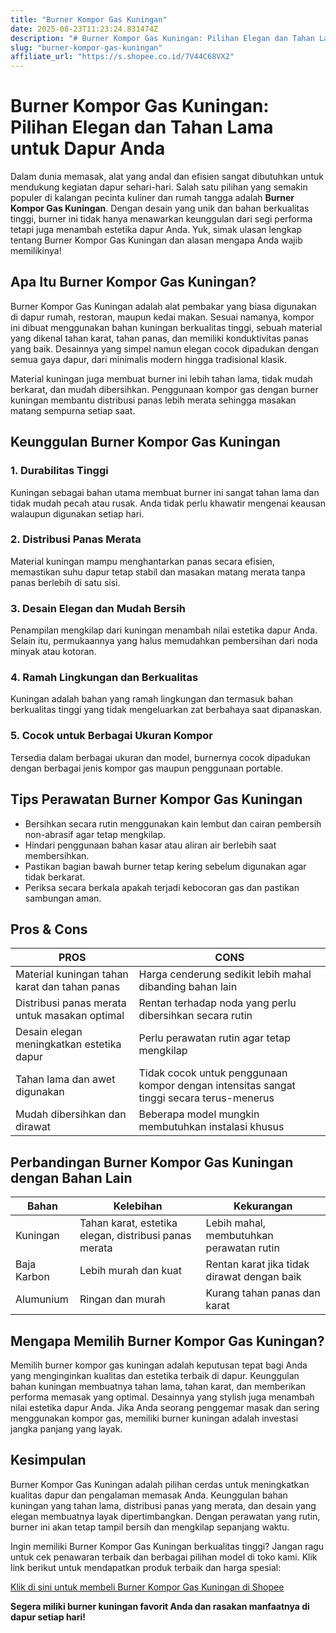 ```yaml
---
title: "Burner Kompor Gas Kuningan"
date: 2025-08-23T11:23:24.831474Z
description: "# Burner Kompor Gas Kuningan: Pilihan Elegan dan Tahan Lama untuk Dapur Anda..."
slug: "burner-kompor-gas-kuningan"
affiliate_url: "https://s.shopee.co.id/7V44C68VX2"
---
```

# Burner Kompor Gas Kuningan: Pilihan Elegan dan Tahan Lama untuk Dapur Anda

Dalam dunia memasak, alat yang andal dan efisien sangat dibutuhkan untuk mendukung kegiatan dapur sehari-hari. Salah satu pilihan yang semakin populer di kalangan pecinta kuliner dan rumah tangga adalah **Burner Kompor Gas Kuningan**. Dengan desain yang unik dan bahan berkualitas tinggi, burner ini tidak hanya menawarkan keunggulan dari segi performa tetapi juga menambah estetika dapur Anda. Yuk, simak ulasan lengkap tentang Burner Kompor Gas Kuningan dan alasan mengapa Anda wajib memilikinya!

## Apa Itu Burner Kompor Gas Kuningan?

Burner Kompor Gas Kuningan adalah alat pembakar yang biasa digunakan di dapur rumah, restoran, maupun kedai makan. Sesuai namanya, kompor ini dibuat menggunakan bahan kuningan berkualitas tinggi, sebuah material yang dikenal tahan karat, tahan panas, dan memiliki konduktivitas panas yang baik. Desainnya yang simpel namun elegan cocok dipadukan dengan semua gaya dapur, dari minimalis modern hingga tradisional klasik.

Material kuningan juga membuat burner ini lebih tahan lama, tidak mudah berkarat, dan mudah dibersihkan. Penggunaan kompor gas dengan burner kuningan membantu distribusi panas lebih merata sehingga masakan matang sempurna setiap saat.

## Keunggulan Burner Kompor Gas Kuningan

### 1. Durabilitas Tinggi
Kuningan sebagai bahan utama membuat burner ini sangat tahan lama dan tidak mudah pecah atau rusak. Anda tidak perlu khawatir mengenai keausan walaupun digunakan setiap hari.

### 2. Distribusi Panas Merata
Material kuningan mampu menghantarkan panas secara efisien, memastikan suhu dapur tetap stabil dan masakan matang merata tanpa panas berlebih di satu sisi.

### 3. Desain Elegan dan Mudah Bersih
Penampilan mengkilap dari kuningan menambah nilai estetika dapur Anda. Selain itu, permukaannya yang halus memudahkan pembersihan dari noda minyak atau kotoran.

### 4. Ramah Lingkungan dan Berkualitas
Kuningan adalah bahan yang ramah lingkungan dan termasuk bahan berkualitas tinggi yang tidak mengeluarkan zat berbahaya saat dipanaskan.

### 5. Cocok untuk Berbagai Ukuran Kompor
Tersedia dalam berbagai ukuran dan model, burnernya cocok dipadukan dengan berbagai jenis kompor gas maupun penggunaan portable.

## Tips Perawatan Burner Kompor Gas Kuningan

- Bersihkan secara rutin menggunakan kain lembut dan cairan pembersih non-abrasif agar tetap mengkilap.
- Hindari penggunaan bahan kasar atau aliran air berlebih saat membersihkan.
- Pastikan bagian bawah burner tetap kering sebelum digunakan agar tidak berkarat.
- Periksa secara berkala apakah terjadi kebocoran gas dan pastikan sambungan aman.

## Pros & Cons

| **PROS** | **CONS** |
|---|---|
| Material kuningan tahan karat dan tahan panas | Harga cenderung sedikit lebih mahal dibanding bahan lain |
| Distribusi panas merata untuk masakan optimal | Rentan terhadap noda yang perlu dibersihkan secara rutin |
| Desain elegan meningkatkan estetika dapur | Perlu perawatan rutin agar tetap mengkilap |
| Tahan lama dan awet digunakan | Tidak cocok untuk penggunaan kompor dengan intensitas sangat tinggi secara terus-menerus |
| Mudah dibersihkan dan dirawat | Beberapa model mungkin membutuhkan instalasi khusus |

## Perbandingan Burner Kompor Gas Kuningan dengan Bahan Lain

| **Bahan** | **Kelebihan** | **Kekurangan** |
|---|---|---|
| Kuningan | Tahan karat, estetika elegan, distribusi panas merata | Lebih mahal, membutuhkan perawatan rutin |
| Baja Karbon | Lebih murah dan kuat | Rentan karat jika tidak dirawat dengan baik |
| Alumunium | Ringan dan murah | Kurang tahan panas dan karat |

## Mengapa Memilih Burner Kompor Gas Kuningan?

Memilih burner kompor gas kuningan adalah keputusan tepat bagi Anda yang menginginkan kualitas dan estetika terbaik di dapur. Keunggulan bahan kuningan membuatnya tahan lama, tahan karat, dan memberikan performa memasak yang optimal. Desainnya yang stylish juga menambah nilai estetika dapur Anda. Jika Anda seorang penggemar masak dan sering menggunakan kompor gas, memiliki burner kuningan adalah investasi jangka panjang yang layak.

## Kesimpulan

Burner Kompor Gas Kuningan adalah pilihan cerdas untuk meningkatkan kualitas dapur dan pengalaman memasak Anda. Keunggulan bahan kuningan yang tahan lama, distribusi panas yang merata, dan desain yang elegan membuatnya layak dipertimbangkan. Dengan perawatan yang rutin, burner ini akan tetap tampil bersih dan mengkilap sepanjang waktu.

Ingin memiliki Burner Kompor Gas Kuningan berkualitas tinggi? Jangan ragu untuk cek penawaran terbaik dan berbagai pilihan model di toko kami. Klik link berikut untuk mendapatkan produk terbaik dan harga spesial:

[Klik di sini untuk membeli Burner Kompor Gas Kuningan di Shopee](https://s.shopee.co.id/7V44C68VX2)

**Segera miliki burner kuningan favorit Anda dan rasakan manfaatnya di dapur setiap hari!**